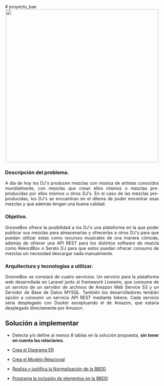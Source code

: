 <div align="justify">
# proyecto_bae

<div align="center">
<img src="https://img.kytary.com/eshop_es/velky_v2/na/637069143475800000/8a1f6ebd/64694457/roland-groovebox-mc-707.jpg" width="500px"/>
</div>

### Descripción del problema.

   A día de hoy los DJ's producen mezclas con música de artistas conocidos mundialmente, con mezclas que crean ellos mismos o mezclas pre-producidas por ellos mismos u otros DJ's. En el caso de las mezclas pre-producidas, los DJ's se encuentran en el dilema de poder encontrar esas mezclas y que además tengan una buena calidad.

  ### Objetivo.

  GrooveBox ofrece la posibilidad a los DJ's una plataforma en la que poder publicar sus mezclas para almacenarlas y ofrecerlas a otros DJ's para que puedan utilizar estas como recursos musicales de una manera cómoda, además de ofrecer una API REST para los distintos software de mezcla como RekordBox o Serato DJ para que estos puedan ofrecer consumo de mezclas sin necesidad descargar nada manualmente.

  
  ### Arquitectura y tecnologías a utilizar.
  
  GrooveBox se constará de cuatro servicios. Un servicio para la plataforma web desarrollada en Laravel junto al framework Livewire, que consume de un servicio de un servidor de archivos de Amazon Web Service S3 y un Servidor de Base de Datos MYSQL. También los desarrolladores tendrán opción a consumir un servicio API REST mediante tokens. Cada servicio sería desplegado con Docker exceptuando el de Amazon, que estaría desplegado directamente por Amazon.

  ## Solución a implementar

- Detecta y/o define al menos 8 tablas en la solución propuesta, __sin tener en cuenta las relaciones__.
- [Crea el Diagrama ER](../../ER/README.md)
- [Crea el Modelo Relacional](../../MR/README.md)
- [Realiza y justifica la Normalización de la BBDD](../../NORMALIZACION/README.md)
- [Programa la inclusión de elementos en la BBDD](../../PROGRAMACION/README.md)


  </div>


</div>
